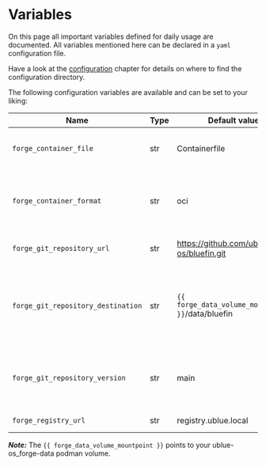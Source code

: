 # Variables

On this page all important variables defined for daily usage are documented.
All variables mentioned here can be declared in a `yaml` configuration file.

Have a look at the [configuration](./index.md#configuration) chapter for details
on where to find the configuration directory.

The following configuration variables are available and can be set to your liking:

<!-- markdownlint-disable MD013 -->

| Name                               | Type | Default value                                     | Description                                                                      |
| ---------------------------------- | ---- | ------------------------------------------------- | -------------------------------------------------------------------------------- |
| `forge_container_file`             | str  | Containerfile                                     | Path to the Containerfile for Podman to build                                    |
| `forge_container_format`           | str  | oci                                               | Format of the image Podman will build. Can be either `oci` or `docker`           |
| `forge_git_repository_url`         | str  | <https://github.com/ublue-os/bluefin.git>         | Git repository url                                                               |
| `forge_git_repository_destination` | str  | `{{ forge_data_volume_mountpoint }}`/data/bluefin | Git destination where repository is cloned to. Can be any directory on your host |
| `forge_git_repository_version`     | str  | main                                              | Git repository branch or tag or commit version                                   |
| `forge_registry_url`               | str  | registry.ublue.local                              | Container registry url                                                           |

<!-- markdownlint-enable MD013-->

**_Note:_** The `{{ forge_data_volume_mountpoint }}` points to your ublue-os_forge-data
podman volume.
